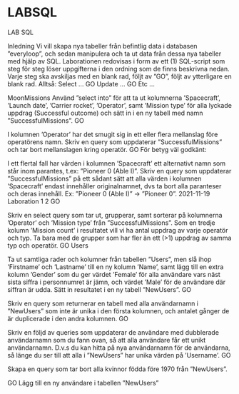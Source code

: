# LABSQL
LAB SQL


Inledning
Vi vill skapa nya tabeller från befintlig data i databasen ”everyloop”, och sedan
manipulera och ta ut data från dessa nya tabeller med hjälp av SQL.
Laborationen redovisas i form av ett (1) SQL-script som steg för steg löser
uppgifterna i den ordning som de finns beskrivna nedan. 
Varje steg ska avskiljas
med en blank rad, följt av ”GO”, följt av ytterligare en blank rad. Alltså:
Select … GO
Update … GO
Etc ...

MoonMissions
Använd ”select into” för att ta ut kolumnerna ’Spacecraft’, ’Launch date’, ’Carrier
rocket’, ’Operator’, samt ’Mission type’ för alla lyckade uppdrag (Successful
outcome) och sätt in i en ny tabell med namn ”SuccessfulMissions”.
GO

I kolumnen ’Operator’ har det smugit sig in ett eller flera mellanslag före
operatörens namn. Skriv en query som uppdaterar ”SuccessfulMissions” och tar
bort mellanslagen kring operatör.
GO
För betyg väl godkänt:

I ett flertal fall har värden i kolumnen ’Spacecraft’ ett alternativt namn som står
inom parantes, t.ex: ”Pioneer 0 (Able I)”. 
Skriv en query som uppdaterar
”SuccessfulMissions” på ett sådant sätt att alla värden i kolumnen ’Spacecraft’
endast innehåller originalnamnet, dvs ta bort alla paranteser och deras innehåll.
Ex: ”Pioneer 0 (Able I)” → ”Pioneer 0”.
2021-11-19 Laboration 1 2
GO


Skriv en select query som tar ut, grupperar, samt sorterar på kolumnerna
’Operator’ och ’Mission type’ från ”SuccessfulMissions”. 
Som en tredje kolumn ’Mission count’ i resultatet vill vi ha antal uppdrag av varje operatör och typ. Ta
bara med de grupper som har fler än ett (>1) uppdrag av samma typ och
operatör.
GO
Users

Ta ut samtliga rader och kolumner från tabellen ”Users”, men slå ihop ’Firstname’
och ’Lastname’ till en ny kolumn ’Name’, samt lägg till en extra kolumn ’Gender’
som du ger värdet ’Female’ för alla användare vars näst sista siffra i personnumret
är jämn, och värdet ’Male’ för de användare där siffran är udda. Sätt in resultatet i
en ny tabell ”NewUsers”.
GO

Skriv en query som returnerar en tabell med alla användarnamn i ”NewUsers”
som inte är unika i den första kolumnen, och antalet gånger de är duplicerade i
den andra kolumnen.
GO

Skriv en följd av queries som uppdaterar de användare med dubblerade
användarnamn som du fann ovan, så att alla användare får ett unikt
användarnamn. D.v.s du kan hitta på nya användarnamn för de användarna, så
länge du ser till att alla i ”NewUsers” har unika värden på ’Username’.
GO

Skapa en query som tar bort alla kvinnor födda före 1970 från ”NewUsers”.

GO
Lägg till en ny användare i tabellen ”NewUsers”
